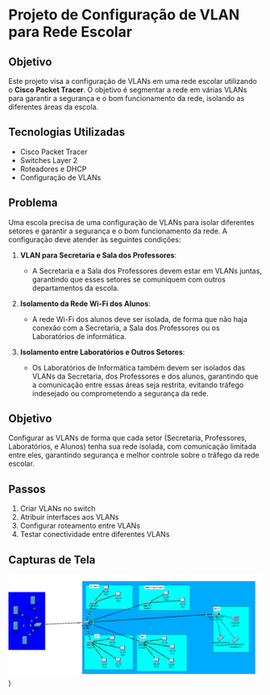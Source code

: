 # Projeto de Configuração de VLAN para Rede Escolar

## Objetivo
Este projeto visa a configuração de VLANs em uma rede escolar utilizando o **Cisco Packet Tracer**. O objetivo é segmentar a rede em várias VLANs para garantir a segurança e o bom funcionamento da rede, isolando as diferentes áreas da escola.

## Tecnologias Utilizadas
- Cisco Packet Tracer
- Switches Layer 2
- Roteadores e DHCP
- Configuração de VLANs

## Problema
Uma escola precisa de uma configuração de VLANs para isolar diferentes setores e garantir a segurança e o bom funcionamento da rede. A configuração deve atender às seguintes condições:

1. **VLAN para Secretaria e Sala dos Professores**:
   - A Secretaria e a Sala dos Professores devem estar em VLANs juntas, garantindo que esses setores se comuniquem com outros departamentos da escola.

2. **Isolamento da Rede Wi-Fi dos Alunos**:
   - A rede Wi-Fi dos alunos deve ser isolada, de forma que não haja conexão com a Secretaria, a Sala dos Professores ou os Laboratórios de informática.

3. **Isolamento entre Laboratórios e Outros Setores**:
   - Os Laboratórios de Informática também devem ser isolados das VLANs da Secretaria, dos Professores e dos alunos, garantindo que a comunicação entre essas áreas seja restrita, evitando tráfego indesejado ou comprometendo a segurança da rede.

## Objetivo
Configurar as VLANs de forma que cada setor (Secretaria, Professores, Laboratórios, e Alunos) tenha sua rede isolada, com comunicação limitada entre eles, garantindo segurança e melhor controle sobre o tráfego da rede escolar.

## Passos
1. Criar VLANs no switch
2. Atribuir interfaces aos VLANs
3. Configurar roteamento entre VLANs
4. Testar conectividade entre diferentes VLANs

## Capturas de Tela
![Escola de TI](Escola%20TI.png)
)


